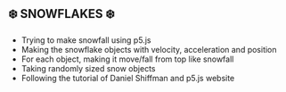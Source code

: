 ## ❄️ SNOWFLAKES ❄️

- Trying to make snowfall using p5.js
- Making the snowflake objects with velocity, acceleration and position
- For each object, making it move/fall from top like snowfall
- Taking randomly sized snow objects
- Following the tutorial of Daniel Shiffman and p5.js website
